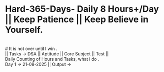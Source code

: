 # Hard-365-Days-  Daily 8 Hours+/Day || Keep Patience || Keep Believe in Yourself. 
<br>
# It is not over until I win .
<br>
||  Tasks ->  DSA || Aptitude || Core Subject ||  Test ||
<br>
Daily Counting of Hours and Tasks, what i do .
<br>
Day 1 -> 21-08-2025  ||  Output -> 
<br>


